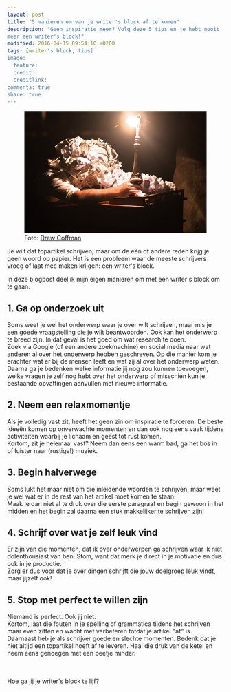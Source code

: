 ```yaml
---
layout: post
title: "5 manieren om van je writer's block af te komen"
description: "Geen inspiratie meer? Volg deze 5 tips en je hebt nooit
meer een writer's block!"
modified: 2016-04-15 09:54:10 +0200
tags: [writer's block, tips]
image:
  feature: 
  credit: 
  creditlink: 
comments: true
share: true
---
```


<figure>
<img src="/images/writers-block.jpg" alt="Writer's block? Er is hoop!">
<figcaption>Foto: <a href="http://bit.ly/1qL4nAT">Drew Coffman
</a></figcaption>
</figure>

Je wilt dat topartikel schrijven, maar om de één of andere reden krijg
je geen woord op papier. Het is een probleem waar de meeste schrijvers vroeg of laat
mee maken krijgen: een writer's block.

In deze blogpost deel ik mijn eigen manieren om met een writer's block
om te gaan.

<h2>1. Ga op onderzoek uit</h2>
Soms weet je wel het onderwerp waar je over wilt schrijven, maar mis
je een goede vraagstelling die je wilt beantwoorden. Ook kan het
onderwerp te breed zijn. In dat geval is
het goed om wat research te doen.<br>
Zoek via Google (of een andere zoekmachine) en social media naar wat
anderen al over het onderwerp hebben
geschreven. Op die manier kom je erachter wat er bij de mensen leeft
en wat zij al over het onderwerp weten.<br>
Daarna ga je bedenken welke informatie jij nog zou kunnen
toevoegen, welke vragen je zelf nog hebt over het onderwerp of
misschien kun je bestaande opvattingen aanvullen met nieuwe
informatie. 

<h2>2. Neem een relaxmomentje</h2>
Als je volledig vast zit, heeft het geen zin om inspiratie te
forceren. De beste ideeën komen op onverwachte momenten en dan ook nog
eens vaak tijdens activiteiten waarbij je lichaam en geest tot rust
komen. <br>
Kortom, zit je helemaal vast? Neem dan eens een warm bad, ga het bos
in of luister naar (rustige!) muziek.

<h2>3. Begin halverwege</h2>
Soms lukt het maar niet om die inleidende woorden te schrijven, maar
weet je wel wat er in de rest van het artikel moet komen
te staan.<br>
Maak je dan niet al te druk over die eerste paragraaf en
begin gewoon in het midden en het begin zal daarna een stuk makkelijker
te schrijven zijn!

<h2>4. Schrijf over wat je zelf leuk vind</h2>
Er zijn van die momenten, dat ik over
onderwerpen ga schrijven waar ik niet dolenthousiast van ben. Stom, want
dat merk je direct in je motivatie en dus ook in je productie.<br>
Zorg er dus voor dat je over dingen schrijft die jouw doelgroep leuk
vindt, maar jijzelf ook!

<h2>5. Stop met perfect te willen zijn</h2>
Niemand is perfect. Ook jij niet.<br>
Kortom, laat die fouten in je spelling of
grammatica tijdens het schrijven maar even zitten en wacht met verbeteren totdat je
artikel "af" is.<br>
Daarnaast heb je als schrijver goede en slechte momenten. Bedenk dat
je niet altijd een topartikel hoeft af te leveren. Haal die druk van
de ketel en neem eens genoegen met een beetje minder.


<br><br>
Hoe ga jij je writer's block te lijf? 


